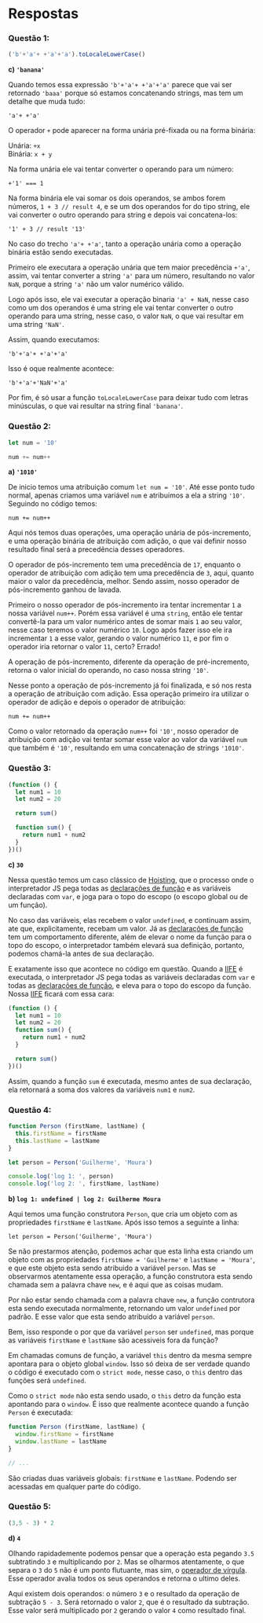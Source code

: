 # Respostas

### Questão 1:

```javascript
('b'+'a'+ +'a'+'a').toLocaleLowerCase()
```

**c) `'banana'`**

Quando temos essa expressão `'b'+'a'+ +'a'+'a'` parece que vai ser retornado `'baaa'` porque só estamos concatenando strings, mas tem um detalhe que muda tudo:

```'a'+ +'a'```

O operador `+` pode aparecer na forma unária pré-fixada ou na forma binária:

Unária: `+x`<br>
Binária: `x + y`

Na forma unária ele vai tentar converter o operando para um número:

```+'1' === 1```

Na forma binária ele vai somar os dois operandos, se ambos forem números, `1 + 3 // result 4`, e se um dos operandos for do tipo string, ele vai converter o outro operando para string e depois vai concatena-los:

```'1' + 3 // result '13'```

No caso do trecho `'a'+ +'a'`, tanto a operação unária como a operação binária estão sendo executadas.

Primeiro ele executara a operação unária que tem maior precedência `+'a'`, assim, vai tentar converter a string `'a'` para um número, resultando no valor `NaN`, porque a string `'a'` não um valor numérico válido.

Logo após isso, ele vai executar a operação binaria `'a' + NaN`, nesse caso como um dos operandos é uma string ele vai tentar converter o outro operando para uma string, nesse caso, o valor `NaN`, o que vai resultar em uma string `'NaN'`.

Assim, quando executamos:

`'b'+'a'+ +'a'+'a'`

Isso é oque realmente acontece:

```'b'+'a'+'NaN'+'a'```

Por fim, é só usar a função `toLocaleLowerCase` para deixar tudo com letras minúsculas, o que vai resultar na string final `'banana'`.

### Questão 2:

```javascript
let num = '10'

num += num++
```

**a) `'1010'`**

De inicio temos uma atribuição comum `let num = '10'`. Até esse ponto tudo normal, apenas criamos uma variável `num` e atribuimos a ela a string `'10'`. Seguindo no código temos:

```num += num++```

Aqui nós temos duas operações, uma operação unária de pós-incremento, e uma operação binária de atribuição com adição, o que vai definir nosso resultado final será a precedência desses operadores.

O operador de pós-incremento tem uma precedência de `17`, enquanto o operador de atribuição com adição tem uma precedência de `3`, aqui, quanto maior o valor da precedência, melhor. Sendo assim, nosso operador de pós-incremento ganhou de lavada.

Primeiro o nosso operador de pós-incremento ira tentar incrementar `1` a nossa variável `num++`. Porém essa variável é uma `string`, então ele tentar convertê-la para um valor numérico antes de somar mais `1` ao seu valor, nesse caso teremos o valor numérico `10`. Logo após fazer isso ele ira incrementar `1` a esse valor, gerando o valor numérico `11`, e por fim o operador iria retornar o valor `11`, certo? Errado!

A operação de pós-incremento, diferente da operação de pré-incremento, retorna o valor inicial do operando, no caso nossa string `'10'`.

Nesse ponto a operação de pós-incremento já foi finalizada, e só nos resta a operação de atribuição com adição. Essa operação primeiro ira utilizar o operador de adição e depois o operador de atribuição:

```num += num++```

Como o valor retornado da operação `num++` foi `'10'`, nosso operador de atribuição com adição vai tentar somar esse valor ao valor da variável `num` que também é `'10'`, resultando em uma concatenação de strings `'1010'`.

### Questão 3:

```javascript
(function () {
  let num1 = 10
  let num2 = 20

  return sum()

  function sum() {
    return num1 + num2
  }
})()
```

**c) `30`**

Nessa questão temos um caso clássico de <a href="https://developer.mozilla.org/pt-BR/docs/Glossario/Hoisting" target="_blank">Hoisting</a>, que o processo onde o interpretador JS pega todas as <a href="https://developer.mozilla.org/en-US/docs/Web/JavaScript/Reference/Statements/function" target="_blank">declarações de função</a> e as variáveis declaradas com `var`, e joga para o topo do escopo (o escopo global ou de um função).

No caso das variáveis, elas recebem o valor `undefined`, e continuam assim, ate que, explicitamente, recebam um valor. Já as <a href="https://developer.mozilla.org/en-US/docs/Web/JavaScript/Reference/Statements/function" target="_blank">declarações de função</a> tem um comportamento diferente, além de elevar o nome da função para o topo do escopo, o interpretador também elevará sua definição, portanto, podemos chamá-la antes de sua declaração.

E exatamente isso que acontece no código em questão. Quando a <a href="https://developer.mozilla.org/pt-BR/docs/Glossario/IIFE" target="_blank">IIFE</a> é executada, o interpretador JS pega todas as variáveis declaradas com `var` e todas as <a href="https://developer.mozilla.org/en-US/docs/Web/JavaScript/Reference/Statements/function" target="_blank">declarações de função</a>, e eleva para o topo do escopo da função. Nossa <a href="https://developer.mozilla.org/pt-BR/docs/Glossario/IIFE" target="_blank">IIFE</a> ficará com essa cara:

```javascript
(function () {
  let num1 = 10
  let num2 = 20
  function sum() {
    return num1 + num2
  }

  return sum()
})()
```

Assim, quando a função `sum` é executada, mesmo antes de sua declaração, ela retornará a soma dos valores da variáveis `num1` e `num2`.

### Questão 4:

```javascript
function Person (firstName, lastName) {
  this.firstName = firstName
  this.lastName = lastName
}

let person = Person('Guilherme', 'Moura')

console.log('log 1: ', person)
console.log('log 2: ', firstName, lastName)
```

**b) `log 1: undefined | log 2: Guilherme Moura`**

Aqui temos uma função construtora `Person`, que cria um objeto com as propriedades `firstName` e `lastName`. Após isso temos a seguinte a linha:

`let person = Person('Guilherme', 'Moura')`

Se não prestarmos atenção, podemos achar que esta linha esta criando um objeto com as propriedades `firstName = 'Guilherme'` e `lastName = 'Moura'`, e que este objeto esta sendo atribuido a variável `person`. Mas se observarmos atentamente essa operação, a função construtora esta sendo chamada sem a palavra chave `new`, e é aqui que as coisas mudam.

Por não estar sendo chamada com a palavra chave `new`, a função contrutora esta sendo executada normalmente, retornando um valor `undefined` por padrão. E esse valor que esta sendo atribuido a variável `person`.

Bem, isso responde o por que da variável `person` ser `undefined`, mas porque as variáveis `firstName` e `lastName` são acessiveis fora da função?

Em chamadas comuns de função, a variável `this` dentro da mesma sempre apontara para o objeto global `window`. Isso só deixa de ser verdade quando o código é executado com o `strict mode`, nesse caso, o `this` dentro das funções será `undefined`.

Como o `strict mode` não esta sendo usado, o `this` detro da função esta apontando para o `window`. É isso que realmente acontece quando a função `Person` é executada:

```javascript
function Person (firstName, lastName) {
  window.firstName = firstName
  window.lastName = lastName
}

// ...
```
São criadas duas variáveis globais: `firstName` e `lastName`. Podendo ser acessadas em qualquer parte do código.

### Questão 5:

```javascript
(3,5 - 3) * 2
```

**d) `4`**

Olhando rapidademente podemos pensar que a operação esta pegando `3.5` subtratindo `3` e multiplicando por `2`. Mas se olharmos atentamente, o que separa o `3` do `5` não é um ponto flutuante, mas sim, o <a href="https://developer.mozilla.org/pt-BR/docs/Web/JavaScript/Reference/Operators/Operador_Virgula" target="_blank">operador de vírgula</a>. Esse operador avalia todos os seus operandos e retorna o ultimo deles.

Aqui existem dois operandos: o número `3` e o resultado da operação de subtração `5 - 3`. Será retornado o valor `2`, que é o resultado da subtração. Esse valor será multiplicado por `2` gerando o valor `4` como resultado final.
